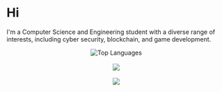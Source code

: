 # Hi

I'm a Computer Science and Engineering student with a diverse range of interests, including cyber security, blockchain, and game development.

<div align="center">
  <img align="center" src="https://github-readme-stats.vercel.app/api/top-langs/?username=odd509&exclude_repo=run-n-build,bigger-fish-game,PuraGameJam-Nomads,musik-kraft,Tower-Climb&langs_count=6&title_color=dc3500&bg_color=30,000000,421000&text_color=b02a00&border_color=b02a00&layout=compact&line_height=24" alt="Top Languages" />
<br/><br/>
  <img align="center" src="https://github-readme-stats.vercel.app/api?username=odd509&include_all_commits=True&title_color=dc3500&bg_color=30,000000,421000&text_color=b02a00&border_color=b02a00&layout=compact&show_icons=true"/>
<br/><br/>
  <a align="center"  href="https://github.com/odd509/Solana-Wallet" style="text-decoration: none; color: #dc3500;">
    <img align="center" src="https://github-readme-stats.vercel.app/api/pin/?username=odd509&repo=Solana-Wallet&title_color=dc3500&bg_color=30,000000,421000&text_color=b02a00&border_color=b02a00&card_width=320" />
  </a>
</div>
